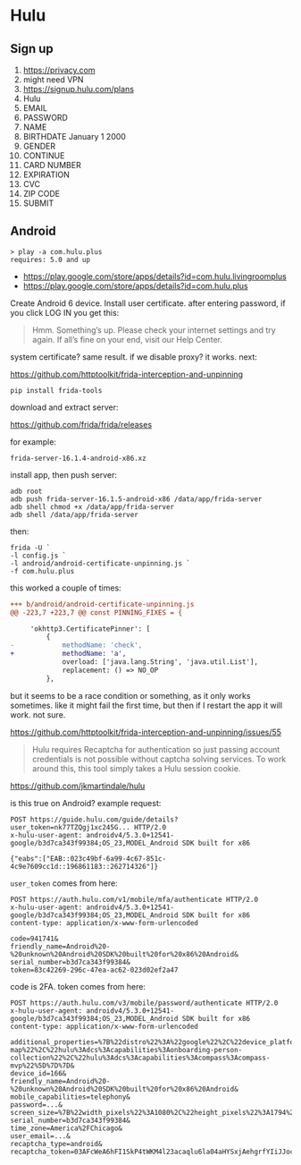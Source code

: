 # Hulu

## Sign up

1. https://privacy.com
2. might need VPN
3. https://signup.hulu.com/plans
4. Hulu
5. EMAIL
6. PASSWORD
7. NAME
8. BIRTHDATE January 1 2000
9. GENDER
10. CONTINUE
11. CARD NUMBER
12. EXPIRATION
13. CVC
14. ZIP CODE
15. SUBMIT

## Android

~~~
> play -a com.hulu.plus
requires: 5.0 and up
~~~

- https://play.google.com/store/apps/details?id=com.hulu.livingroomplus
- https://play.google.com/store/apps/details?id=com.hulu.plus

Create Android 6 device. Install user certificate. after entering password, if
you click LOG IN you get this:

> Hmm. Something’s up. Please check your internet settings and try again. If
> all’s fine on your end, visit our Help Center.

system certificate? same result. if we disable proxy? it works. next:

https://github.com/httptoolkit/frida-interception-and-unpinning

~~~
pip install frida-tools
~~~

download and extract server:

https://github.com/frida/frida/releases

for example:

~~~
frida-server-16.1.4-android-x86.xz
~~~

install app, then push server:

~~~
adb root
adb push frida-server-16.1.5-android-x86 /data/app/frida-server
adb shell chmod +x /data/app/frida-server
adb shell /data/app/frida-server
~~~

then:

~~~
frida -U `
-l config.js `
-l android/android-certificate-unpinning.js `
-f com.hulu.plus
~~~

this worked a couple of times:

~~~diff
+++ b/android/android-certificate-unpinning.js
@@ -223,7 +223,7 @@ const PINNING_FIXES = {

     'okhttp3.CertificatePinner': [
         {
-            methodName: 'check',
+            methodName: 'a',
             overload: ['java.lang.String', 'java.util.List'],
             replacement: () => NO_OP
         },
~~~

but it seems to be a race condition or something, as it only works sometimes.
like it might fail the first time, but then if I restart the app it will work.
not sure.

https://github.com/httptoolkit/frida-interception-and-unpinning/issues/55

> Hulu requires Recaptcha for authentication so just passing account credentials
> is not possible without captcha solving services. To work around this, this
> tool simply takes a Hulu session cookie.

https://github.com/jkmartindale/hulu

is this true on Android? example request:

~~~
POST https://guide.hulu.com/guide/details?user_token=nk77TZQgj1xc245G... HTTP/2.0
x-hulu-user-agent: androidv4/5.3.0+12541-google/b3d7ca343f99384;OS_23,MODEL_Android SDK built for x86

{"eabs":["EAB::023c49bf-6a99-4c67-851c-4c9e7609cc1d::196861183::262714326"]}
~~~

`user_token` comes from here:

~~~
POST https://auth.hulu.com/v1/mobile/mfa/authenticate HTTP/2.0
x-hulu-user-agent: androidv4/5.3.0+12541-google/b3d7ca343f99384;OS_23,MODEL_Android SDK built for x86
content-type: application/x-www-form-urlencoded

code=941741&
friendly_name=Android%20-%20unknown%20Android%20SDK%20built%20for%20x86%20Android&
serial_number=b3d7ca343f99384&
token=83c42269-296c-47ea-ac62-023d02ef2a47
~~~

code is 2FA. token comes from here:

~~~
POST https://auth.hulu.com/v3/mobile/password/authenticate HTTP/2.0
x-hulu-user-agent: androidv4/5.3.0+12541-google/b3d7ca343f99384;OS_23,MODEL_Android SDK built for x86
content-type: application/x-www-form-urlencoded

additional_properties=%7B%22distro%22%3A%22google%22%2C%22device_platform%22%3A%22Android%22%2C%22device_type%22%3A%22mobile%22%2C%22app_version%22%3A%225.3.0%22%2C%22device_family%22%3A%22Android%22%2C%22build_number%22%3A%225012541%22%2C%22device_os%22%3A%22Android%20REL6.0%22%2C%22device_manufacturer%22%3A%22unknown%22%2C%22device_product%22%3A%22Android%20REL6.0%22%2C%22device_model%22%3A%22Android%20SDK%20built%20for%20x86%22%2C%22device_capabilities%22%3A%7B%22device%22%3A%7B%22hulu%3Aapp%3Aandroid%22%3A%225.3.0%22%2C%22hulu%3Aplatform%3Aandroid%3Agoogleplay%22%3A%2223%22%2C%22hulu%3Adevices%3Aunknown%3Aandroidsdkbuiltforx86%22%3A%22%22%7D%2C%22capabilities%22%3A%5B%22hulu%3Adcs%3Acapabilities%3Acompass%3Asite-map%22%2C%22hulu%3Adcs%3Acapabilities%3Aonboarding-person-collection%22%2C%22hulu%3Adcs%3Acapabilities%3Acompass%3Acompass-mvp%22%5D%7D%7D&
device_id=166&
friendly_name=Android%20-%20unknown%20Android%20SDK%20built%20for%20x86%20Android&
mobile_capabilities=telephony&
password=...&
screen_size=%7B%22width_pixels%22%3A1080%2C%22height_pixels%22%3A1794%2C%22width_pixel_density_in_inches%22%3A420%2C%22height_pixel_density_in_inches%22%3A420%7D&
serial_number=b3d7ca343f99384&
time_zone=America%2FChicago&
user_email=...&
recaptcha_type=android&
recaptcha_token=03AFcWeA6hFI1SkP4tWKM4l23acaqlu6la04aHYSxjAehgrfYIiJJocCXpLnkW...
~~~
